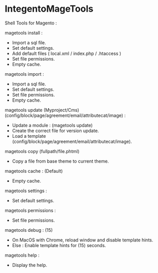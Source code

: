 # IntegentoMageTools

Shell Tools for Magento :

magetools install :
- Import a sql file.
- Set default settings.
- Add default files ( local.xml / index.php / .htaccess )
- Set file permissions.
- Empty cache.

magetools import :
- Import a sql file.
- Set default settings.
- Set file permissions.
- Empty cache.

magetools update (Myproject/Cms) (config/block/page/agreement/email/attributecat/image) :
- Update a module : (magetools update)
- Create the correct file for version update.
- Load a template (config/block/page/agreement/email/attributecat/image).

magetools copy (fullpath/file.phtml)
- Copy a file from base theme to current theme.

magetools cache : (Default)
- Empty cache.

magetools settings :
- Set default settings.

magetools permissions :
- Set file permissions.

magetools debug : (15)
- On MacOS with Chrome, reload window and disable template hints.
- Else : Enable template hints for (15) seconds.

magetools help :
- Display the help.
